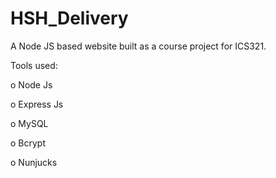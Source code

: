 # HSH_Delivery
A Node JS based website built as a course project for ICS321.

Tools used:

  o	Node Js
  
  o	Express Js
  
  o	MySQL
  
  o	Bcrypt
  
  o	Nunjucks
